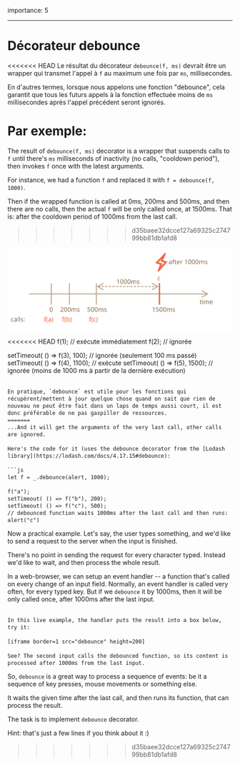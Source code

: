 importance: 5

---

# Décorateur debounce

<<<<<<< HEAD
Le résultat du décorateur `debounce(f, ms)` devrait être un wrapper qui transmet l'appel à `f` au maximum une fois par `ms`, millisecondes.

En d'autres termes, lorsque nous appelons une fonction "debounce", cela garantit que tous les futurs appels à la fonction effectuée moins de `ms` millisecondes après l'appel précédent seront ignorés.

Par exemple:
=======
The result of `debounce(f, ms)` decorator is a wrapper that suspends calls to `f` until there's `ms` milliseconds of inactivity (no calls, "cooldown period"), then invokes `f` once with the latest arguments.

For instance, we had a function `f` and replaced it with `f = debounce(f, 1000)`.

Then if the wrapped function is called at 0ms, 200ms and 500ms, and then there are no calls, then the actual `f` will be only called once, at 1500ms. That is: after the cooldown period of 1000ms from the last call.
>>>>>>> d35baee32dcce127a69325c274799bb81db1afd8

![](debounce.svg)

<<<<<<< HEAD
f(1); // exécute immédiatement
f(2); // ignorée

setTimeout( () => f(3), 100); // ignorée (seulement 100 ms passé)
setTimeout( () => f(4), 1100); // exécute
setTimeout( () => f(5), 1500); // ignorée (moins de 1000 ms à partir de la dernière exécution)
```

En pratique, `debounce` est utile pour les fonctions qui récupèrent/mettent à jour quelque chose quand on sait que rien de nouveau ne peut être fait dans un laps de temps aussi court, il est donc préférable de ne pas gaspiller de ressources.
=======
...And it will get the arguments of the very last call, other calls are ignored.

Here's the code for it (uses the debounce decorator from the [Lodash library](https://lodash.com/docs/4.17.15#debounce):

```js
let f = _.debounce(alert, 1000);

f("a"); 
setTimeout( () => f("b"), 200);
setTimeout( () => f("c"), 500); 
// debounced function waits 1000ms after the last call and then runs: alert("c")
```


Now a practical example. Let's say, the user types something, and we'd like to send a request to the server when the input is finished.

There's no point in sending the request for every character typed. Instead we'd like to wait, and then process the whole result.

In a web-browser, we can setup an event handler -- a function that's called on every change of an input field. Normally, an event handler is called very often, for every typed key. But if we `debounce` it by 1000ms, then it will be only called once, after 1000ms after the last input.

```online

In this live example, the handler puts the result into a box below, try it:

[iframe border=1 src="debounce" height=200]

See? The second input calls the debounced function, so its content is processed after 1000ms from the last input.
```

So, `debounce` is a great way to process a sequence of events: be it a sequence of key presses, mouse movements or something else.


It waits the given time after the last call, and then runs its function, that can process the result.

The task is to implement `debounce` decorator.

Hint: that's just a few lines if you think about it :)
>>>>>>> d35baee32dcce127a69325c274799bb81db1afd8
